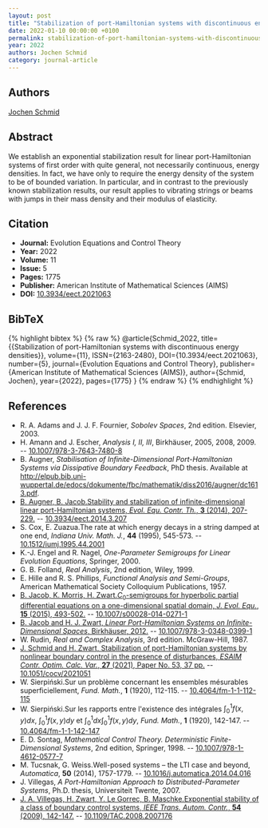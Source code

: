 ```yaml
---
layout: post
title: "Stabilization of port-Hamiltonian systems with discontinuous energy densities"
date: 2022-01-10 00:00:00 +0100
permalink: stabilization-of-port-hamiltonian-systems-with-discontinuous-energy-densities
year: 2022
authors: Jochen Schmid
category: journal-article
---
```

 
## Authors
[Jochen Schmid](authors/jochen-schmid)
 
## Abstract
We establish an exponential stabilization result for linear port-Hamiltonian systems of first order with quite general, not necessarily continuous, energy densities. In fact, we have only to require the energy density of the system to be of bounded variation. In particular, and in contrast to the previously known stabilization results, our result applies to vibrating strings or beams with jumps in their mass density and their modulus of elasticity.
 
## Citation
- **Journal:** Evolution Equations and Control Theory
- **Year:** 2022
- **Volume:** 11
- **Issue:** 5
- **Pages:** 1775
- **Publisher:** American Institute of Mathematical Sciences (AIMS)
- **DOI:** [10.3934/eect.2021063](https://doi.org/10.3934/eect.2021063)
 
## BibTeX
{% highlight bibtex %}
{% raw %}
@article{Schmid_2022,
  title={{Stabilization of port-Hamiltonian systems with discontinuous energy densities}},
  volume={11},
  ISSN={2163-2480},
  DOI={10.3934/eect.2021063},
  number={5},
  journal={Evolution Equations and Control Theory},
  publisher={American Institute of Mathematical Sciences (AIMS)},
  author={Schmid, Jochen},
  year={2022},
  pages={1775}
}
{% endraw %}
{% endhighlight %}
 
## References
- R. A. Adams and J. J. F. Fournier, <i>Sobolev Spaces</i>, 2nd edition. Elsevier, 2003.
- H. Amann and J. Escher, <i>Analysis I, II, III</i>, Birkhäuser, 2005, 2008, 2009. -- [10.1007/978-3-7643-7480-8](https://doi.org/10.1007/978-3-7643-7480-8)
- B. Augner, <i>Stabilisation of Infinite-Dimensional Port-Hamiltonian Systems via Dissipative Boundary Feedback</i>, PhD thesis. Available at <a href="http://elpub.bib.uni-wuppertal.de/edocs/dokumente/fbc/mathematik/diss2016/augner/dc1613.pdf" target="_blank">http://elpub.bib.uni-wuppertal.de/edocs/dokumente/fbc/mathematik/diss2016/augner/dc1613.pdf</a>.
- [B. Augner, B. Jacob.Stability and stabilization of infinite-dimensional linear port-Hamiltonian systems, <i>Evol. Equ. Contr. Th.</i>, <b>3</b> (2014), 207-229.](stability-and-stabilization-of-infinite-dimensional-linear-port-hamiltonian-systems) -- [10.3934/eect.2014.3.207](https://doi.org/10.3934/eect.2014.3.207)
- S. Cox, E. Zuazua.The rate at which energy decays in a string damped at one end, <i>Indiana Univ. Math. J.</i>, <b>44</b> (1995), 545-573. -- [10.1512/iumj.1995.44.2001](https://doi.org/10.1512/iumj.1995.44.2001)
- K.-J. Engel and R. Nagel, <i>One-Parameter Semigroups for Linear Evolution Equations</i>, Springer, 2000.
- G. B. Folland, <i>Real Analysis</i>, 2nd edition, Wiley, 1999.
- E. Hille and R. S. Phillips, <i>Functional Analysis and Semi-Groups</i>, American Mathematical Society Colloquium Publications, 1957.
- [B. Jacob, K. Morris, H. Zwart.$C_0$-semigroups for hyperbolic partial differential equations on a one-dimensional spatial domain, <i>J. Evol. Equ.</i>, <b>15</b> (2015), 493-502.](c-0-semigroups-for-hyperbolic-partial-differential-equations-on-a-one-dimensional-spatial-domain) -- [10.1007/s00028-014-0271-1](https://doi.org/10.1007/s00028-014-0271-1)
- [B. Jacob and H. J. Zwart, <i>Linear Port-Hamiltonian Systems on Infinite-Dimensional Spaces</i>, Birkhäuser, 2012.](linear-port-hamiltonian-systems-on-infinite-dimensional-spaces) -- [10.1007/978-3-0348-0399-1](https://doi.org/10.1007/978-3-0348-0399-1)
- W. Rudin, <i>Real and Complex Analysis</i>, 3rd edition. McGraw-Hill, 1987.
- [J. Schmid and H. Zwart, Stabilization of port-Hamiltonian systems by nonlinear boundary control in the presence of disturbances, <i>ESAIM Contr. Optim. Calc. Var.</i>, <b>27</b> (2021), Paper No. 53, 37 pp.](stabilization-of-port-hamiltonian-systems-by-nonlinear-boundary-control-in-the-presence-of-disturbances) -- [10.1051/cocv/2021051](https://doi.org/10.1051/cocv/2021051)
- W. Sierpiński.Sur un problème concernant les ensembles mésurables superficiellement, <i>Fund. Math.</i>, <b>1</b> (1920), 112-115. -- [10.4064/fm-1-1-112-115](https://doi.org/10.4064/fm-1-1-112-115)
- W. Sierpiński.Sur les rapports entre l'existence des intégrales $\int_0^1f(x, y)dx$, $\int_0^1f(x, y)dy$ et $\int_0^1dx\int_0^1f(x, y)dy$, <i>Fund. Math.</i>, <b>1</b> (1920), 142-147. -- [10.4064/fm-1-1-142-147](https://doi.org/10.4064/fm-1-1-142-147)
- E. D. Sontag, <i>Mathematical Control Theory. Deterministic Finite-Dimensional Systems</i>, 2nd edition, Springer, 1998. -- [10.1007/978-1-4612-0577-7](https://doi.org/10.1007/978-1-4612-0577-7)
- M. Tucsnak, G. Weiss.Well-posed systems – the LTI case and beyond, <i>Automatica</i>, <b>50</b> (2014), 1757-1779. -- [10.1016/j.automatica.2014.04.016](https://doi.org/10.1016/j.automatica.2014.04.016)
- J. Villegas, <i>A Port-Hamiltonian Approach to Distributed-Parameter Systems</i>, Ph.D. thesis, Universiteit Twente, 2007.
- [J. A. Villegas, H. Zwart, Y. Le Gorrec, B. Maschke.Exponential stability of a class of boundary control systems, <i>IEEE Trans. Autom. Contr.</i>, <b>54</b> (2009), 142-147.](exponential-stability-of-a-class-of-boundary-control-systems) -- [10.1109/TAC.2008.2007176](https://doi.org/10.1109/TAC.2008.2007176)

